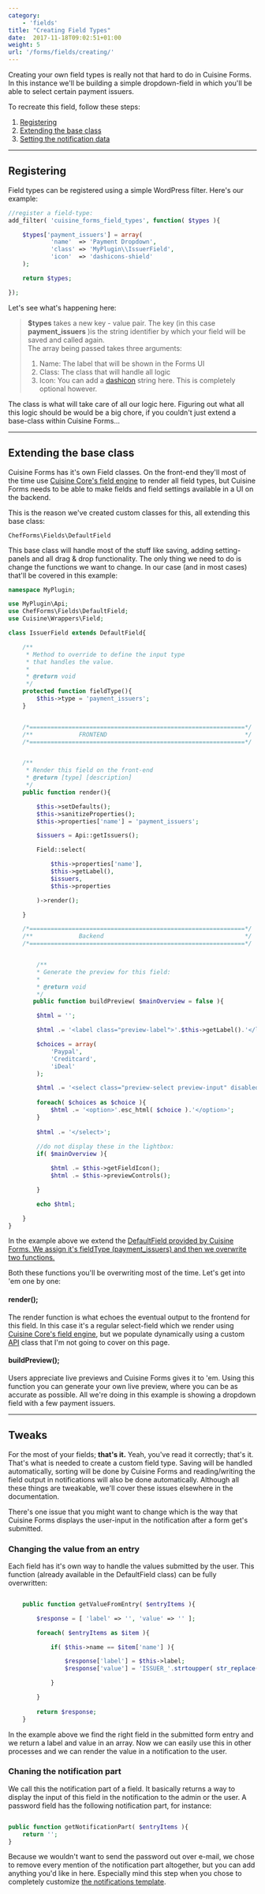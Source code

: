 ```yaml
---
category: 
    - 'fields'
title: "Creating Field Types"
date:  2017-11-18T09:02:51+01:00
weight: 5
url: '/forms/fields/creating/'
---
```


Creating your own field types is really not that hard to do in Cuisine Forms. In this instance we'll be building a simple dropdown-field in which you'll be able to select certain payment issuers.

To recreate this field, follow these steps:

1. [Registering](#registering)
2. [Extending the base class](#extending-the-base-class)
3. [Setting the notification data](#notifications)


---

## Registering

Field types can be registered using a simple WordPress filter. Here's our example:

```php
//register a field-type:
add_filter( 'cuisine_forms_field_types', function( $types ){

	$types['payment_issuers'] = array(
			'name'	=> 'Payment Dropdown',
			'class' => 'MyPlugin\\IssuerField',
			'icon'	=> 'dashicons-shield'
	);

	return $types;

});

```
Let's see what's happening here:

> **$types** takes a new key - value pair. The key (in this case **payment_issuers** )is the string identifier by which your field will be saved and called again.<br/>
> The array being passed takes three arguments:<br/>
> 1. Name: The label that will be shown in the Forms UI<br/>
> 2. Class: The class that will handle all logic<br/>
> 3. Icon: You can add a [dashicon](https://developer.wordpress.org/resource/dashicons) string here. This is completely optional however.

The class is what will take care of all our logic here. Figuring out what all this logic should be would be a big chore, if you couldn't just extend a base-class within Cuisine Forms...

---

## Extending the base class

Cuisine Forms has it's own Field classes. On the front-end they'll most of the time use [Cuisine Core's field engine](/core/fields/field-types/) to render all field types, but Cuisine Forms needs to be able to make fields and field settings available in a UI on the backend. 

This is the reason we've created custom classes for this, all extending this base class:

`ChefForms\Fields\DefaultField`

This base class will handle most of the stuff like saving, adding setting-panels and all drag & drop functionality. The only thing we need to do is change the functions we want to change. In our case (and in most cases) that'll be covered in this example:

```php
namespace MyPlugin;

use MyPlugin\Api;
use ChefForms\Fields\DefaultField;
use Cuisine\Wrappers\Field;

class IssuerField extends DefaultField{

    /**
     * Method to override to define the input type
     * that handles the value.
     *
     * @return void
     */
    protected function fieldType(){
        $this->type = 'payment_issuers';
    }


    /*=============================================================*/
    /**             FRONTEND                                       */
    /*=============================================================*/


    /**
     * Render this field on the front-end
     * @return [type] [description]
     */
    public function render(){

        $this->setDefaults();
        $this->sanitizeProperties();
        $this->properties['name'] = 'payment_issuers';

        $issuers = Api::getIssuers();

        Field::select(

            $this->properties['name'],
            $this->getLabel(),
            $issuers,
            $this->properties

        )->render();

    }

    /*=============================================================*/
    /**             Backend                                        */
    /*=============================================================*/


   		/**
        * Generate the preview for this field:
        * 
        * @return void
        */
       public function buildPreview( $mainOverview = false ){

        $html = '';

        $html .= '<label class="preview-label">'.$this->getLabel().'</label>';

        $choices = array(
            'Paypal',
            'Creditcard',
            'iDeal'
        );

        $html .= '<select class="preview-select preview-input" disabled">';
        
        foreach( $choices as $choice ){
            $html .= '<option>'.esc_html( $choice ).'</option>';
        }
        
        $html .= '</select>';
              
        //do not display these in the lightbox:
        if( $mainOverview ){

            $html .= $this->getFieldIcon();
            $html .= $this->previewControls();

        }

        echo $html;

    }
}

```

In the example above we extend the <ins>DefaultField<ins> provided by Cuisine Forms. We assign it's <ins>fieldType</ins> (payment_issuers) and then we overwrite two functions. 

Both these functions you'll be overwriting most of the time. Let's get into 'em one by one:

#### render();
The render function is what echoes the eventual output to the frontend for this field. In this case it's a regular select-field which we render using [Cuisine Core's field engine](/core/fields/field-types/), but we populate dynamically using a custom <ins>API</ins> class that I'm not going to cover on this page.

#### buildPreview();
Users appreciate live previews and Cuisine Forms gives it to 'em. Using this function you can generate your own live preview, where you can be as accurate as possible. All we're doing in this example is showing a dropdown field with a few payment issuers.

---

## Tweaks

For the most of your fields; **that's it.**
Yeah, you've read it correctly; that's it. That's what is needed to create a custom field type. Saving will be handled automatically, sorting will be done by Cuisine Forms and reading/writing the field output in notifications will also be done automatically. Although all these things are tweakable, we'll cover these issues elsewhere in the documentation.

There's one issue that you might want to change which is the way that Cuisine Forms displays the user-input in the notification after a form get's submitted.

### Changing the value from an entry
Each field has it's own way to handle the values submitted by the user. This function (already available in the DefaultField class) can be fully overwritten:

```php

    public function getValueFromEntry( $entryItems ){

        $response = [ 'label' => '', 'value' => '' ];

        foreach( $entryItems as $item ){

            if( $this->name == $item['name'] ){

                $response['label'] = $this->label;
                $response['value'] = 'ISSUER_'.strtoupper( str_replace( ' ', '_', $item['value'] ) );

            }

        }
        
        return $response;
    }
```

In the example above we find the right field in the submitted form entry and we return a label and value in an array. Now we can easily use this in other processes and we can render the value in a notification to the user.

### Chaning the notification part
We call this the notification part of a field. It basically returns a way to display the input of this field in the notification to the admin or the user. A password field has the following notification part, for instance:

```php 

public function getNotificationPart( $entryItems ){
    return '';
}
```
Because we wouldn't want to send the password out over e-mail, we chose to remove every mention of the notification part altogether, but you can add anything you'd like in here. Especially mind this step when you chose to completely customize [the notifications template](/forms/notifications/templating/).
